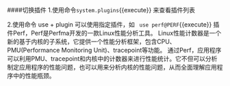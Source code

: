 ####切换插件
1.使用命令`system.plugins`{{execute}} 来查看插件列表

2.使用命令 use + plugin 可以使用指定插件，如 ` use perf@PERF`{{execute}} 插件Perf，Perf是Perfma开发的一款Linux性能分析工具。
Linux性能计数器是一个新的基于内核的子系统，它提供一个性能分析框架，包含CPU、PMU(Performance Monitoring Unit)、tracepoint等功能。
通过Perf，应用程序可以利用PMU、tracepoint和内核中的计数器来进行性能统计。它不但可以分析制定应用程序的性能问题，也可以用来分析内核的性能问题，从而全面理解应用程序中的性能瓶颈。